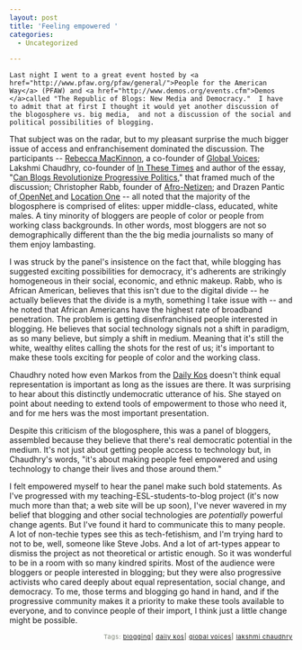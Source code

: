 ```yaml
---
layout: post
title: 'Feeling empowered '
categories:
  - Uncategorized

---
```



    Last night I went to a great event hosted by <a href="http://www.pfaw.org/pfaw/general/">People for the American Way</a> (PFAW) and <a href="http://www.demos.org/events.cfm">Demos </a>called "The Republic of Blogs: New Media and Democracy."  I have to admit that at first I thought it would yet another discussion of the blogosphere vs. big media,  and not a discussion of the social and political possibilities of blogging.

That subject was on the radar, but to my pleasant surprise the much bigger issue of access and enfranchisement dominated the discussion.  The participants -- <a href="http://rconversation.blogs.com/">Rebecca MacKinnon</a>, a co-founder of <a href="http://www.globalvoicesonline.org">Global Voices</a>; Lakshmi Chaudhry, co-founder of <a href="http://www.inthesetimes.com/">In These Times</a> and author of the essay, "<a href="http://www.inthesetimes.com/site/main/article/can_blogs_revolutionize_progressive_politics/">Can Blogs Revolutionize Progressive Politics</a>," that framed much of the discussion; Christopher Rabb, founder of <a href="http://www.afronetizen.com/">Afro-Netizen</a>; and Drazen Pantic of<a href="http://www.open4all.info/"> OpenNet </a>and <a href="http://www.location1.org/">Location One</a> -- all noted that the majority of the blogosphere is comprised of elites: upper middle-class, educated, white males.  A tiny minority of bloggers are people of color or people from working class backgrounds.  In other words, most bloggers are not so demographically different than the the big media journalists so many of them enjoy lambasting.

I was struck by the panel's insistence on the fact that, while blogging has suggested exciting possibilities for democracy, it's adherents are strikingly homogeneous in their social, economic, and ethnic makeup.  Rabb, who is African American, believes that this isn't due to the digital divide -- he actually believes that the divide is a myth, something I take issue with -- and he noted that African Americans have the highest rate of broadband penetration.  The problem is getting disenfranchised people interested in blogging.  He believes that social technology signals not a shift in paradigm, as so many believe, but simply a shift in medium.  Meaning that it's still the white, wealthy elites calling the shots for the rest of us; it's important to make these tools exciting for people of color and the working class.

Chaudhry noted how even Markos from the <a href="http://dailykos.com/">Daily Kos</a> doesn't think equal representation is important as long as the issues are there.  It was surprising to hear about this distinctly undemocratic utterance of his.  She stayed on point about needing to extend tools of empowerment to those who need it, and for me hers was the most important presentation.

Despite this criticism of the blogosphere, this was a panel of bloggers, assembled because they believe that there's real democratic potential in the medium.  It's not just about getting people access to technology but, in Chaudhry's words, "it's about making people feel empowered and using technology to change their lives and those around them."

I felt empowered myself to hear the panel make such bold statements.  As I've progressed with my teaching-ESL-students-to-blog project (it's now much more than that; a web site will be up soon), I've never wavered in my belief that blogging and other social technologies are <em>potentially</em> powerful change agents.  But I've found it hard to communicate this to many people.  A lot of non-techie types see this as tech-fetishism, and I'm trying hard to not to be, well, someone like Steve Jobs.  And a lot of art-types appear to dismiss the project as not theoretical or artistic enough.  So it was wonderful to be in a room with so many kindred spirits.  Most of the audience were bloggers or people interested in blogging; but they were also progressive activists who cared deeply about equal representation, social change, and democracy.  To me, those terms and blogging go hand in hand, and if the  progressive community makes it a priority to make these tools available to everyone, and to convince people of their import, I think just a little change might be possible.

<p style="text-align:right;font-size:11px;letter-spacing:.05em;color:#808979;">Tags: <a href="http://www.technorati.com/tag/blogging" rel="tag">blogging</a><strong>|</strong> <a href="http://www.technorati.com/tag/daily%20kos" rel="tag">daily kos</a><strong>|</strong> <a href="http://www.technorati.com/tag/global%20voices" rel="tag">global voices</a><strong>|</strong> <a href="http://www.technorati.com/tag/lakshmi%20chaudhry" rel="tag">lakshmi chaudhry</a></p>
